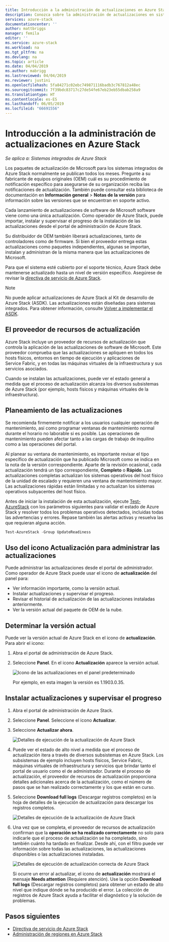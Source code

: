 ```yaml
---
title: Introducción a la administración de actualizaciones en Azure Stack | Microsoft Docs
description: Conozca sobre la administración de actualizaciones en sistemas integrados de Azure Stack.
services: azure-stack
documentationcenter: ''
author: mattbriggs
manager: femila
editor: ''
ms.service: azure-stack
ms.workload: na
ms.tgt_pltfrm: na
ms.devlang: na
ms.topic: article
ms.date: 04/04/2019
ms.author: mabrigg
ms.lastreviewed: 04/04/2019
ms.reviewer: justini
ms.openlocfilehash: 5fa84271c02ebc749871116badb3c767812a48ec
ms.sourcegitcommit: 7f39bdc83717c27de54fe67eb23eb55dbab258a9
ms.translationtype: HT
ms.contentlocale: es-ES
ms.lasthandoff: 06/05/2019
ms.locfileid: "66691556"
---
```

# <a name="manage-updates-in-azure-stack-overview"></a>Introducción a la administración de actualizaciones en Azure Stack

*Se aplica a: Sistemas integrados de Azure Stack*

Los paquetes de actualización de Microsoft para los sistemas integrados de Azure Stack normalmente se publican todos los meses. Pregunte a su fabricante de equipos originales (OEM) cuál es su procedimiento de notificación específico para asegurarse de su organización reciba las notificaciones de actualización. También puede consultar esta biblioteca de documentación en **Información general** > **Notas de la versión** para información sobre las versiones que se encuentran en soporte activo.

Cada lanzamiento de actualizaciones de software de Microsoft software viene como una única actualización. Como operador de Azure Stack, puede importar, instalar y supervisar el progreso de la instalación de las actualizaciones desde el portal de administración de Azure Stack.

Su distribuidor de OEM también liberará actualizaciones, tanto de controladores como de firmware. Si bien el proveedor entrega estas actualizaciones como paquetes independientes, algunas se importan, instalan y administran de la misma manera que las actualizaciones de Microsoft.

Para que el sistema esté cubierto por el soporte técnico, Azure Stack debe mantenerse actualizado hasta un nivel de versión específico. Asegúrese de revisar la [directiva de servicio de Azure Stack](azure-stack-servicing-policy.md).

> [!NOTE]
> No puede aplicar actualizaciones de Azure Stack al Kit de desarrollo de Azure Stack (ASDK). Las actualizaciones están diseñadas para sistemas integrados. Para obtener información, consulte [Volver a implementar el ASDK](../asdk/asdk-redeploy.md).

## <a name="the-update-resource-provider"></a>El proveedor de recursos de actualización

Azure Stack incluye un proveedor de recursos de actualización que controla la aplicación de las actualizaciones de software de Microsoft. Este proveedor comprueba que las actualizaciones se apliquen en todos los hosts físicos, entornos en tiempo de ejecución y aplicaciones de Service Fabric, y en todas las máquinas virtuales de la infraestructura y sus servicios asociados.

Cuando se instalan las actualizaciones, puede ver el estado general a medida que el proceso de actualización alcanza los diversos subsistemas de Azure Stack (por ejemplo, hosts físicos y máquinas virtuales de la infraestructura).

## <a name="plan-for-updates"></a>Planeamiento de las actualizaciones

Se recomienda firmemente notificar a los usuarios cualquier operación de mantenimiento, así como programar ventanas de mantenimiento normal durante el horario no laborable si es posible. Las operaciones de mantenimiento pueden afectar tanto a las cargas de trabajo de inquilino como a las operaciones del portal.

Al planear su ventana de mantenimiento, es importante revisar el tipo específico de actualización que ha publicado Microsoft como se indica en la nota de la versión correspondiente. Aparte de la revisión ocasional, cada actualización tendrá un tipo correspondiente, **Completo** o **Rápido**. Las actualizaciones completas actualizan los sistemas operativos del host físico de la unidad de escalado y requieren una ventana de mantenimiento mayor. Las actualizaciones rápidas están limitadas y no actualizan los sistemas operativos subyacentes del host físico.

Antes de iniciar la instalación de esta actualización, ejecute [Test-AzureStack](azure-stack-diagnostic-test.md) con los parámetros siguientes para validar el estado de Azure Stack y resolver todos los problemas operativos detectados, incluidas todas las advertencias y errores. Repase también las alertas activas y resuelva las que requieran alguna acción.  

```powershell
Test-AzureStack -Group UpdateReadiness
```

## <a name="using-the-update-tile-to-manage-updates"></a>Uso del icono Actualización para administrar las actualizaciones

Puede administrar las actualizaciones desde el portal de administrador. Como operador de Azure Stack puede usar el icono de **actualización** del panel para:

- Ver información importante, como la versión actual.
- Instalar actualizaciones y supervisar el progreso.
- Revisar el historial de actualización de las actualizaciones instaladas anteriormente.
- Ver la versión actual del paquete de OEM de la nube.

## <a name="determine-the-current-version"></a>Determinar la versión actual

Puede ver la versión actual de Azure Stack en el icono de **actualización**. Para abrir el icono:

1. Abra el portal de administración de Azure Stack.
2. Seleccione **Panel**. En el icono **Actualización** aparece la versión actual.

    ![Icono de las actualizaciones en el panel predeterminado](./media/azure-stack-updates/image1.png)

    Por ejemplo, en esta imagen la versión es 1.1903.0.35.

## <a name="install-updates-and-monitor-progress"></a>Instalar actualizaciones y supervisar el progreso

1. Abra el portal de administración de Azure Stack.
2. Seleccione **Panel**. Seleccione el icono **Actualizar**.
3. Seleccione **Actualizar ahora**.

    ![Detalles de ejecución de la actualización de Azure Stack](media/azure-stack-updates/azure-stack-update-button.png)

4. Puede ver el estado de alto nivel a medida que el proceso de actualización itera a través de diversos subsistemas en Azure Stack. Los subsistemas de ejemplo incluyen hosts físicos, Service Fabric, máquinas virtuales de infraestructura y servicios que brindar tanto el portal de usuario como el de administrador. Durante el proceso de actualización, el proveedor de recursos de actualización proporciona detalles adicionales acerca de la actualización, como el número de pasos que se han realizado correctamente y los que están en curso.

5. Seleccione **Download full logs** (Descargar registros completos) en la hoja de detalles de la ejecución de actualización para descargar los registros completos.

    ![Detalles de ejecución de la actualización de Azure Stack](media/azure-stack-updates/update-run-details.png)

6. Una vez que se completa, el proveedor de recursos de actualización confirman que la **operación se ha realizado correctamente** no solo para indicarle que el proceso de actualización se ha completado, sino también cuánto ha tardado en finalizar. Desde ahí, con el filtro puede ver información sobre todas las actualizaciones, las actualizaciones disponibles o las actualizaciones instaladas.

    ![Detalles de ejecución de actualización correcta de Azure Stack](media/azure-stack-updates/update-success.png)

   Si ocurre un error al actualizar, el icono de **actualización** mostrará el mensaje **Needs attention** (Requiere atención). Use la opción **Download full logs** (Descargar registros completos) para obtener un estado de alto nivel que indique dónde se ha producido el error. La colección de registros de Azure Stack ayuda a facilitar el diagnóstico y la solución de problemas.

## <a name="next-steps"></a>Pasos siguientes

- [Directiva de servicio de Azure Stack](azure-stack-servicing-policy.md) 
- [Administración de regiones en Azure Stack](azure-stack-region-management.md)
